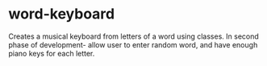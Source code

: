 # word-keyboard
Creates a musical keyboard from letters of a word using classes.
In second phase of development- allow user to enter random word, and have enough piano keys for each letter.
